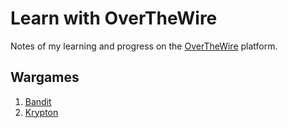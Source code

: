 # Learn with OverTheWire

Notes of my learning and progress on the
[OverTheWire](https://overthewire.org/wargames/) platform.

## Wargames

1. [Bandit](./bandit/README.md)
1. [Krypton](./krypton/README.md)
